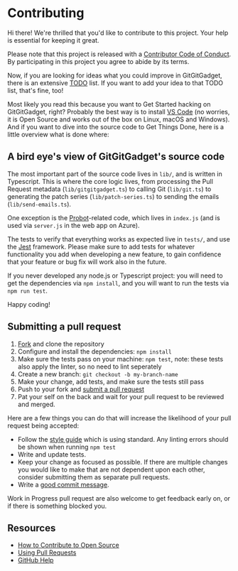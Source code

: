 # Contributing

[fork]: /fork
[pr]: /compare
[style]: https://standardjs.com/
[code-of-conduct]: CODE_OF_CONDUCT.md

Hi there! We're thrilled that you'd like to contribute to this project. Your help is essential for keeping it great.

Please note that this project is released with a [Contributor Code of Conduct][code-of-conduct]. By participating in this project you agree to abide by its terms.

Now, if you are looking for ideas what you could improve in GitGitGadget, there is an extensive [TODO](TODO) list. If you want to add your idea to that TODO list, that's fine, too!

Most likely you read this because you want to Get Started hacking on GitGitGadget, right? Probably the best way is to install [VS Code](https://code.visualstudio.com/) (no worries, it is Open Source and works out of the box on Linux, macOS and Windows).
And if you want to dive into the source code to Get Things Done, here is a little overview what is done where:

## A bird eye's view of GitGitGadget's source code

The most important part of the source code lives in `lib/`, and is written in Typescript. This is where the core logic lives, from processing the Pull Request metadata (`lib/gitgitgadget.ts`) to calling Git (`lib/git.ts`) to generating the patch series (`lib/patch-series.ts`) to sending the emails (`lib/send-emails.ts`).

One exception is the [Probot](https://probot.github.io/)-related code, which lives in `index.js` (and is used via `server.js` in the web app on Azure).

The tests to verify that everything works as expected live in `tests/`, and use the [Jest](https://facebook.github.io/jest/) framework. Please make sure to add tests for whatever functionality you add when developing a new feature, to gain confidence that your feature or bug fix will work also in the future.

If you never developed any node.js or Typescript project: you will need to get the dependencies via `npm install`, and you will want to run the tests via `npm run test`.

Happy coding!

## Submitting a pull request

1. [Fork][fork] and clone the repository
1. Configure and install the dependencies: `npm install`
1. Make sure the tests pass on your machine: `npm test`, note: these tests also apply the linter, so no need to lint seperately
1. Create a new branch: `git checkout -b my-branch-name`
1. Make your change, add tests, and make sure the tests still pass
1. Push to your fork and [submit a pull request][pr]
1. Pat your self on the back and wait for your pull request to be reviewed and merged.

Here are a few things you can do that will increase the likelihood of your pull request being accepted:

- Follow the [style guide][style] which is using standard. Any linting errors should be shown when running `npm test`
- Write and update tests.
- Keep your change as focused as possible. If there are multiple changes you would like to make that are not dependent upon each other, consider submitting them as separate pull requests.
- Write a [good commit message](http://tbaggery.com/2008/04/19/a-note-about-git-commit-messages.html).

Work in Progress pull request are also welcome to get feedback early on, or if there is something blocked you.

## Resources

- [How to Contribute to Open Source](https://opensource.guide/how-to-contribute/)
- [Using Pull Requests](https://help.github.com/articles/about-pull-requests/)
- [GitHub Help](https://help.github.com)
